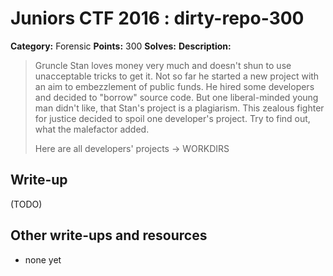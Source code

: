 # Juniors CTF 2016 : dirty-repo-300

**Category:** Forensic
**Points:** 300
**Solves:**
**Description:**

> Gruncle Stan loves money very much and doesn't shun to use unacceptable tricks to get it. Not so far he started a new project with an aim to embezzlement of public funds. He hired some developers and decided to "borrow" source code. But one liberal-minded young man didn't like, that Stan's project is a plagiarism. This zealous fighter for justice decided to spoil one developer's project. Try to find out, what the malefactor added.
>
> Here are all developers' projects -> WORKDIRS

## Write-up

(TODO)

## Other write-ups and resources

* none yet
